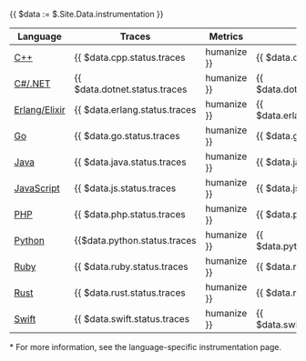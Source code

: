 {{ $data := $.Site.Data.instrumentation }}

Language | Traces | Metrics | Logs |
| --- | --- | --- | --- |
| [C++](/docs/instrumentation/cpp/) | {{ $data.cpp.status.traces | humanize }} | {{ $data.cpp.status.metrics | humanize }} | {{ $data.cpp.status.logs | humanize }} |
| [C#/.NET](/docs/instrumentation/net/) | {{ $data.dotnet.status.traces | humanize }} | {{ $data.dotnet.status.metrics | humanize }} | {{ $data.dotnet.status.logs | humanize }} |
| [Erlang/Elixir](/docs/instrumentation/erlang/) | {{ $data.erlang.status.traces | humanize }} | {{ $data.erlang.status.metrics | humanize }} | {{ $data.erlang.status.logs | humanize }} |
| [Go](/docs/instrumentation/go/) | {{ $data.go.status.traces | humanize }} | {{ $data.go.status.metrics | humanize }} | {{ $data.go.status.logs | humanize }} |
| [Java](/docs/instrumentation/java/) | {{ $data.java.status.traces | humanize }} | {{ $data.java.status.metrics | humanize }} | {{ $data.java.status.logs | humanize }} |
| [JavaScript](/docs/instrumentation/js/) | {{ $data.js.status.traces | humanize }} | {{ $data.js.status.metrics | humanize }} | {{ $data.js.status.logs | humanize }} |
| [PHP](/docs/instrumentation/php/) | {{ $data.php.status.traces | humanize }} | {{ $data.php.status.metrics | humanize }} | {{ $data.php.status.logs | humanize }} |
| [Python](/docs/instrumentation/python/) | {{$data.python.status.traces | humanize }} | {{ $data.python.status.metrics | humanize }} | {{ $data.python.status.logs | humanize }} |
| [Ruby](/docs/instrumentation/ruby/) | {{ $data.ruby.status.traces | humanize }} | {{ $data.ruby.status.metrics | humanize }} | {{ $data.ruby.status.logs | humanize }} |
| [Rust](/docs/instrumentation/rust/) | {{ $data.rust.status.traces | humanize }} | {{ $data.rust.status.metrics | humanize }} | {{ $data.rust.status.logs | humanize }} |
| [Swift](/docs/instrumentation/swift/) | {{ $data.swift.status.traces | humanize }} | {{ $data.swift.status.metrics | humanize }} | {{ $data.swift.status.logs | humanize }} |

\* For more information, see the language-specific instrumentation page.
